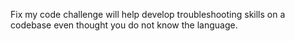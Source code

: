 Fix my code challenge will help develop troubleshooting skills
on a codebase even thought you do not know the language.
